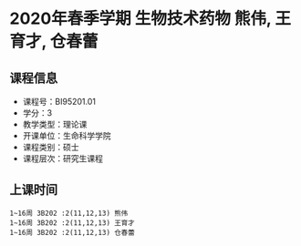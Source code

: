 # 2020年春季学期 生物技术药物 熊伟, 王育才, 仓春蕾






## 课程信息

- 课程号：BI95201.01
- 学分：3
- 教学类型：理论课
- 开课单位：生命科学学院
- 课程类别：硕士
- 课程层次：研究生课程

## 上课时间

```
1~16周 3B202 :2(11,12,13) 熊伟
1~16周 3B202 :2(11,12,13) 王育才
1~16周 3B202 :2(11,12,13) 仓春蕾
```

